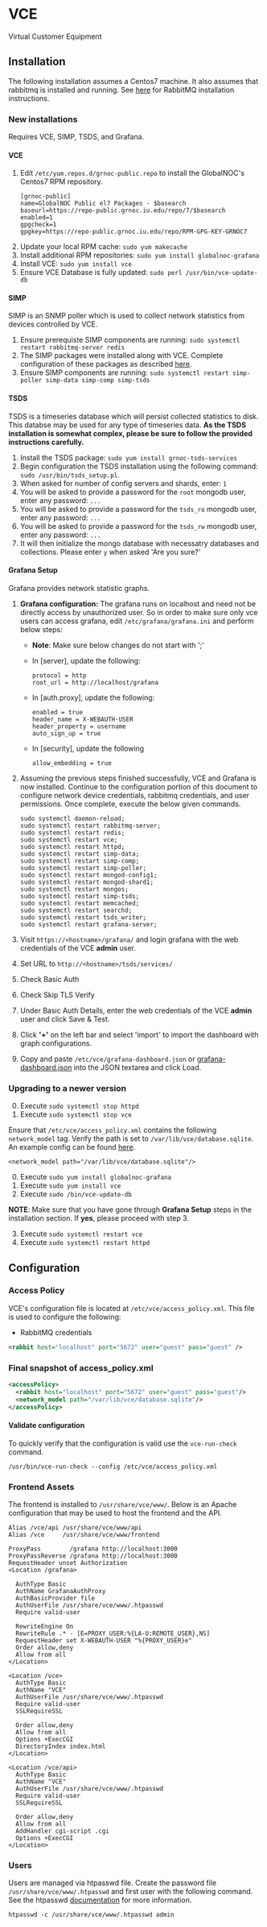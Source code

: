 # VCE
Virtual Customer Equipment

## Installation
The following installation assumes a Centos7 machine. It also assumes that rabbitmq is installed and running. See [here](https://www.rabbitmq.com/install-rpm.html) for RabbitMQ installation instructions.

### New installations
Requires VCE, SIMP, TSDS, and Grafana.

#### VCE
1. Edit `/etc/yum.repos.d/grnoc-public.repo` to install the GlobalNOC's Centos7 RPM repository.
    ```
    [grnoc-public]
    name=GlobalNOC Public el7 Packages - $basearch
    baseurl=https://repo-public.grnoc.iu.edu/repo/7/$basearch
    enabled=1
    gpgcheck=1
    gpgkey=https://repo-public.grnoc.iu.edu/repo/RPM-GPG-KEY-GRNOC7
    ```
2. Update your local RPM cache: `sudo yum makecache`
3. Install additional RPM repositories: `sudo yum install globalnoc-grafana`
4. Install VCE: `sudo yum install vce`
5. Ensure VCE Database is fully updated: `sudo perl /usr/bin/vce-update-db`

#### SIMP
SIMP is an SNMP poller which is used to collect network statistics from devices controlled by VCE.

1. Ensure prerequiste SIMP components are running: `sudo systemctl restart rabbitmq-server redis`
2. The SIMP packages were installed along with VCE. Complete configuration of these packages as described [here](https://github.com/GlobalNOC/VCE/wiki/Statistics).
3. Ensure SIMP components are running: `sudo systemctl restart simp-poller simp-data simp-comp simp-tsds`

#### TSDS
TSDS is a timeseries database which will persist collected statistics to disk. This databse may be used for any type of timeseries data. **As the TSDS installation is somewhat complex, please be sure to follow the provided instructions carefully.**

1. Install the TSDS package: `sudo yum install grnoc-tsds-services`
2. Begin configuration the TSDS installation using the following command: `sudo /usr/bin/tsds_setup.pl`.
3. When asked for number of config servers and shards, enter: `1`
4. You will be asked to provide a password for the `root` mongodb user, enter any password: `...`
5. You will be asked to provide a password for the `tsds_ro` mongodb user, enter any password: `...`
6. You will be asked to provide a password for the `tsds_rw` mongodb user, enter any password: `...`
7. It will then initialize the mongo database with necessatry databases and collections. Please enter `y` when asked 'Are you sure?'

#### Grafana Setup
Grafana provides network statistic graphs.

1. **Grafana configuration:** The grafana runs on localhost and need not be directly access by unauthorized user. So in order to make sure only vce users can access grafana, edit `/etc/grafana/grafana.ini` and perform below steps:

      * **Note**: Make sure below changes do not start with ';'
      * In \[server\], update the following:
      
            protocol = http
            root_url = http://localhost/grafana
            
      * In \[auth.proxy\], update the following:
            
            enabled = true
            header_name = X-WEBAUTH-USER
            header_property = username
            auto_sign_up = true
      * In \[security\], update the following
            
            allow_embedding = true


2. Assuming the previous steps finished successfully, VCE and Grafana is now installed. Continue to the configuration portion of this document to configure network device credentials, rabbitmq credentials, and user permissions. Once complete, execute the below given commands.
    ```
    sudo systemctl daemon-reload;
    sudo systemctl restart rabbitmq-server;
    sudo systemctl restart redis;
    sudo systemctl restart vce;
    sudo systemctl restart httpd;
    sudo systemctl restart simp-data;
    sudo systemctl restart simp-comp;
    sudo systemctl restart simp-poller;
    sudo systemctl restart mongod-config1;
    sudo systemctl restart mongod-shard1;
    sudo systemctl restart mongos;
    sudo systemctl restart simp-tsds;
    sudo systemctl restart memcached;
    sudo systemctl restart searchd;
    sudo systemctl restart tsds_writer;
    sudo systemctl restart grafana-server;
    ```
3. Visit `https://<hostname>/grafana/` and login grafana with the web credentials of the VCE **admin** user.
4. Set URL to `http://<hostname>/tsds/services/`
5. Check Basic Auth
6. Check Skip TLS Verify
7. Under Basic Auth Details, enter the web credentials of the VCE **admin** user and click Save & Test.
8. Click **'+'** on the left bar and select 'import' to import the dashboard with graph configurations.
9. Copy and paste `/etc/vce/grafana-dashboard.json` or [grafana-dashboard.json](https://raw.githubusercontent.com/GlobalNOC/VCE/master/etc/grafana-dashboard.json) into the JSON textarea and click Load.

### Upgrading to a newer version

0. Execute `sudo systemctl stop httpd`
1. Execute `sudo systemctl stop vce`


Ensure that `/etc/vce/access_policy.xml` contains the following
`network_model` tag. Verify the path is set to
`/var/lib/vce/database.sqlite`. An example config can be
found
[here](https://github.com/GlobalNOC/VCE/blob/master/etc/access_policy.xml#L3).

```
<network_model path="/var/lib/vce/database.sqlite"/>
```

0. Execute `sudo yum install globalnoc-grafana`
1. Execute `sudo yum install vce`
2. Execute `sudo /bin/vce-update-db`

**NOTE**: Make sure that you have gone through **Grafana Setup** steps in the installation section. If **yes**, please proceed with step 3.

3. Execute `sudo systemctl restart vce`
4. Execute `sudo systemctl restart httpd`


## Configuration

### Access Policy

VCE's configuration file is located at `/etc/vce/access_policy.xml`. This file is used to configure the following:

* RabbitMQ credentials
```xml
<rabbit host="localhost" port="5672" user="guest" pass="guest" />
```
### Final snapshot of access_policy.xml
```xml
<accessPolicy>
  <rabbit host="localhost" port="5672" user="guest" pass="guest"/>
  <network_model path="/var/lib/vce/database.sqlite"/>
</accessPolicy>
```

#### Validate configuration
To quickly verify that the configuration is valid use the `vce-run-check` command.

```
/usr/bin/vce-run-check --config /etc/vce/access_policy.xml
```

### Frontend Assets
The frontend is installed to `/usr/share/vce/www/`. Below is an Apache configuration that may be used to host the frontend and the API.

```
Alias /vce/api /usr/share/vce/www/api
Alias /vce     /usr/share/vce/www/frontend

ProxyPass        /grafana http://localhost:3000
ProxyPassReverse /grafana http://localhost:3000
RequestHeader unset Authorization
<Location /grafana>

  AuthType Basic
  AuthName GrafanaAuthProxy
  AuthBasicProvider file
  AuthUserFile /usr/share/vce/www/.htpasswd
  Require valid-user

  RewriteEngine On
  RewriteRule .* - [E=PROXY_USER:%{LA-U:REMOTE_USER},NS]
  RequestHeader set X-WEBAUTH-USER "%{PROXY_USER}e"
  Order allow,deny
  Allow from all
</Location>

<Location /vce>
  AuthType Basic
  AuthName "VCE"
  AuthUserFile /usr/share/vce/www/.htpasswd
  Require valid-user
  SSLRequireSSL

  Order allow,deny
  Allow from all
  Options +ExecCGI
  DirectoryIndex index.html
</Location>

<Location /vce/api>
  AuthType Basic
  AuthName "VCE"
  AuthUserFile /usr/share/vce/www/.htpasswd
  Require valid-user
  SSLRequireSSL

  Order allow,deny
  Allow from all
  AddHandler cgi-script .cgi
  Options +ExecCGI
</Location>
```

### Users
Users are managed via htpasswd file. Create the password file `/usr/share/vce/www/.htpasswd` and first user with the following command. See the htpasswd [documentation](https://httpd.apache.org/docs/current/programs/htpasswd.html) for more information.

```
htpasswd -c /usr/share/vce/www/.htpasswd admin
```
